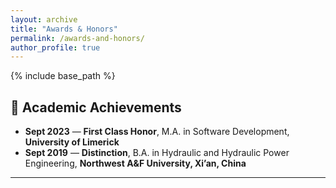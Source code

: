 ```yaml
---
layout: archive
title: "Awards & Honors"
permalink: /awards-and-honors/
author_profile: true
---
```


{% include base_path %}


## 🏅 Academic Achievements  

- **Sept 2023** — **First Class Honor**, M.A. in Software Development, **University of Limerick**  
- **Sept 2019** — **Distinction**, B.A. in Hydraulic and Hydraulic Power Engineering, **Northwest A&F University, Xi’an, China**  

---

